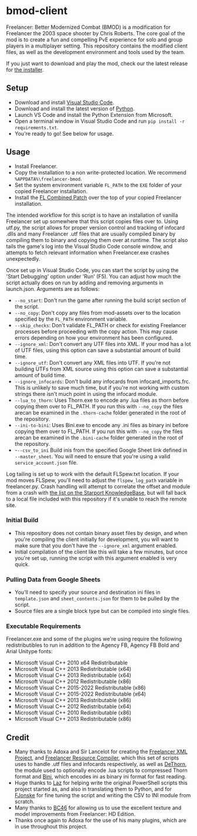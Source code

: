 # bmod-client

Freelancer: Better Modernized Combat (BMOD) is a modification for Freelancer the 2003 space shooter by Chris Roberts. The core goal of the mod is to create a fun and compelling PvE experience for solo and group players in a multiplayer setting. This repository contains the modified client files, as well as the development environment and tools used by the team.

If you just want to download and play the mod, check our the latest release for [the installer](https://github.com/better-modernized-combat/bmod-installer/releases/).

## Setup

- Download and install [Visual Studio Code](https://code.visualstudio.com).
- Download and install the latest version of [Python](https://www.python.org/downloads/).
- Launch VS Code and install the Python Extension from Microsoft.
- Open a terminal window in Visual Studio Code and run `pip install -r requirements.txt`.
- You're ready to go! See below for usage. 

## Usage

- Install Freelancer.
- Copy the installation to a non write-protected location. We recommend `%APPDATA%\freelancer-bmod`.
- Set the system environment variable `FL_PATH` to the `EXE` folder of your copied Freelancer installation.
- Install the [FL Combined Patch](https://cdn.discordapp.com/attachments/661329208609603617/752174852722393169/FLCombinedPatch.exe) over the top of your copied Freelancer installation.

The intended workflow for this script is to have an installation of vanilla Freelancer set up somewhere that this script copies files over to. Using utf.py, the script allows for proper version control and tracking of infocard .dlls and many Freelancer .utf files that are usually compiled binary by compiling them to binary and copying them over at runtime. The script also tails the game's log into the Visual Studio Code console window, and attempts to fetch relevant information when Freelancer.exe crashes unexpectedly.

Once set up in Visual Studio Code, you can start the script by using the 'Start Debugging' option under 'Run' (F5). You can adjust how much the script actually does on run by adding and removing arguments in launch.json. Arguments are as follows:

- `--no_start`: Don't run the game after running the build script section of the script.
- `--no_copy`: Don't copy any files from mod-assets over to the location specified by the `FL_PATH` environment variable.
- `--skip_checks`: Don't validate FL_PATH or check for existing Freelancer processes before proceeding with the copy action. This may cause errors depending on how your environment has been configured.
- `--ignore_xml`: Don't convert any UTF files into XML. If your mod has a lot of UTF files, using this option can save a substantial amount of build time.
- `--ignore_utf`: Don't convert any XML files into UTF. If you're not building UTFs from XML source using this option can save a substantial amount of build time.
- `--ignore_infocards`: Don't build any infocards from infocard_imports.frc. This is unlikely to save much time, but if you're not working with custom strings there isn't much point in using the infocard module.
- `--lua_to_thorn`: Uses Thorn.exe to encode any .lua files as thorn before copying them over to FL_PATH. If you run this with `--no_copy` the files arecan be examined in the `.thorn-cache` folder generated in the root of the repository.
-  `--ini-to-bini`: Uses Bini.exe to encode any .ini files as binary ini before copying them over to FL_PATH. If you run this with `--no_copy` the files arecan be examined in the `.bini-cache` folder generated in the root of the repository.
-  -`--csv_to_ini` Build inis from the specified Google Sheet link defined in `--master_sheet`. You will need to ensure that you're using a valid `service_account.json` file.

Log tailing is set up to work with the default FLSpew.txt location. If your mod moves FLSpew, you'll need to adjust the `flspew_log_path` variable in freelancer.py. Crash handling will attempt to correlate the offset and module from a crash with [the list on the Starport KnowledgeBase](https://the-starport.com/wiki/fl-binaries/crash-offsets), but will fall back to a local file included with this repository if it's unable to reach the remote site.

### Initial Build

- This repository does not contain binary asset files by design, and when you're compiling the client initially for development, you will want to make sure that you don't have the `--ignore_xml` argument enabled. 
- Initial compilation of the client like this will take a few minutes, but once you're set up, running the script with this argument enabled is very quick.

### Pulling Data from Google Sheets

- You'll need to specify your source and destination ini files in `template.json` and `sheet_contents.json` for them to be pulled by the script.
- Source files are a single block type but can be compiled into single files.

### Executable Requirements

Freelancer.exe and some of the plugins we're using require the following redistributibles to run in addition to the Agency FB, Agency FB Bold and Arial Unitype fonts:

- Microsoft Visual C++ 2010 x64 Redistributable
- Microsoft Visual C++ 2013 Redistributable (x64)
- Microsoft Visual C++ 2013 Redistributable (x64)
- Microsoft Visual C++ 2012 Redistributable (x86)
- Microsoft Visual C++ 2015-2022 Redistributable (x86)
- Microsoft Visual C++ 2015-2022 Redistributable (x64)
- Microsoft Visual C++ 2013 Redistributable (x86)
- Microsoft Visual C++ 2012 Redistributable (x64)
- Microsoft Visual C++ 2010 Redistributable (x86)
- Microsoft Visual C++ 2013 Redistributable (x86)

## Credit

- Many thanks to Adoxa and Sir Lancelot for creating the [Freelancer XML Project](http://adoxa.altervista.org/freelancer/tools.html#xmlproject), and [Freelancer Resource Compiler](http://adoxa.altervista.org/freelancer/tools.html#frc), which this set of scripts uses to handle .utf files and infocards respectively, as well as [DeThorn](http://adoxa.altervista.org/freelancer/tools.html#dethorn), the module used to optionally encode .lua scripts to compressed Thorn format and [Bini](http://adoxa.altervista.org/freelancer/tools.html#bini), which encodes ini as binary ini format for fast reading.
- Huge thanks to [Laz](https://github.com/Lazrius) for helping write the original PowerShell scripts this project started as, and also in translating them to Python, and for [FJonske](https://github.com/FJonske) for fine tuning the script and writing the CSV to INI module from scratch.
- Many thanks to [BC46](https://github.com/BC46) for allowing us to use the excellent texture and model improvements from Freelancer: HD Edition.
- Thanks once again to Adoxa for the use of his many plugins, which are in use throughout this project.
